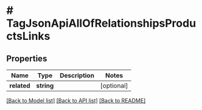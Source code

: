 # # TagJsonApiAllOfRelationshipsProductsLinks

## Properties

Name | Type | Description | Notes
------------ | ------------- | ------------- | -------------
**related** | **string** |  | [optional]

[[Back to Model list]](../../README.md#models) [[Back to API list]](../../README.md#endpoints) [[Back to README]](../../README.md)
